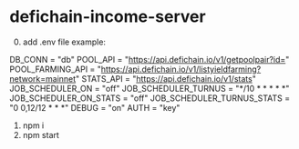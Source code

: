 # defichain-income-server
0. add .env file example: 

DB_CONN = "db"
POOL_API = "https://api.defichain.io/v1/getpoolpair?id="
POOL_FARMING_API = "https://api.defichain.io/v1/listyieldfarming?network=mainnet"
STATS_API = "https://api.defichain.io/v1/stats"
JOB_SCHEDULER_ON = "off"
JOB_SCHEDULER_TURNUS = "*/10 * * * * *"
JOB_SCHEDULER_ON_STATS = "off"
JOB_SCHEDULER_TURNUS_STATS = "0 0,12/12 * * *"
DEBUG = "on"
AUTH = "key"

1. npm i
2. npm start


